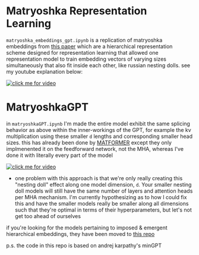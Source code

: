 # Matryoshka Representation Learning
`matryoshka_embeddings_gpt.ipynb` is a replication of matryoshka embeddings from [this paper](https://arxiv.org/abs/2205.13147) which are a hierarchical representation scheme designed for representation learning that allowed one representation model to train embedding vectors of varying sizes simultaneously that also fit inside each other, like russian nesting dolls. see my youtube explanation below:

[![click me for video](https://img.youtube.com/vi/dUeM_yDuGbg/0.jpg)](https://www.youtube.com/watch?v=dUeM_yDuGbg)

# MatryoshkaGPT
in `matryoshkaGPT.ipynb` I'm made the entire model exhibit the same splicing behavior as above within the inner-workings of the GPT, for example the kv multiplication using these smaller `d` lengths and corresponding smaller head sizes. this has already been done by [MATFORMER](https://arxiv.org/pdf/2310.07707.pdf) except they only implmenented it on the feedforward network, not the MHA, whereas I've done it with literally every part of the model

[![click me for video](https://img.youtube.com/vi/dIvqtkM_bCw/0.jpg)](https://www.youtube.com/watch?v=dIvqtkM_bCw)

- one problem with this approach is that we're only really creating this "nesting doll" effect along one model dimension, `d`. Your smaller nesting doll models will still have the same number of layers and attention heads per MHA mechanism. I'm currently hypothesizing as to how I could fix this and have the smaller models really be smaller along all dimensions such that they're optimal in terms of their hyperparameters, but let's not get too ahead of ourselves

if you're looking for the models pertaining to imposed & emergent hierarchical embeddings, they have been moved to [this repo](https://github.com/evintunador/hierarchical_embeddings.git)

p.s.
the code in this repo is based on andrej karpathy's minGPT